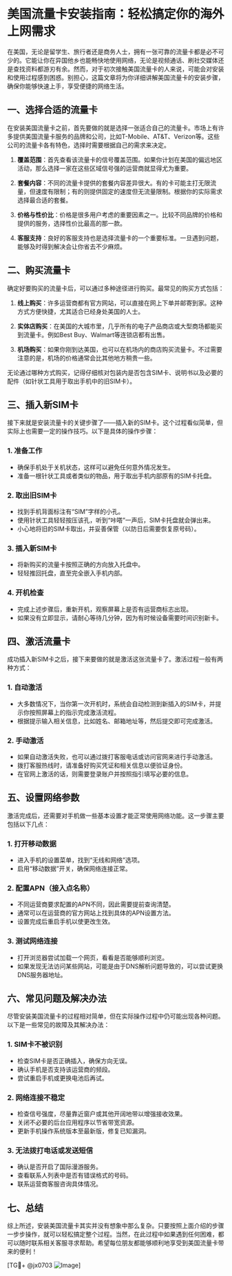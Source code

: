 # 美国流量卡安装指南：轻松搞定你的海外上网需求

在美国，无论是留学生、旅行者还是商务人士，拥有一张可靠的流量卡都是必不可少的。它能让你在异国他乡也能畅快地使用网络，无论是视频通话、刷社交媒体还是查找资料都游刃有余。然而，对于初次接触美国流量卡的人来说，可能会对安装和使用过程感到困惑。别担心，这篇文章将为你详细讲解美国流量卡的安装步骤，确保你能够快速上手，享受便捷的网络生活。

## 一、选择合适的流量卡

在安装美国流量卡之前，首先要做的就是选择一张适合自己的流量卡。市场上有许多提供美国流量卡服务的品牌和公司，比如T-Mobile、AT&T、Verizon等。这些公司的流量卡各有特色，选择时需要根据自己的需求来决定。

1. **覆盖范围**：首先查看该流量卡的信号覆盖范围。如果你计划在美国的偏远地区活动，那么选择一家在这些区域信号强的运营商就显得尤为重要。
   
2. **套餐内容**：不同的流量卡提供的套餐内容差异很大。有的卡可能主打无限流量，但速度有限制；有的则提供固定的速度但无流量限制。根据你的实际需求选择最合适的套餐。

3. **价格与性价比**：价格是很多用户考虑的重要因素之一。比较不同品牌的价格和提供的服务，选择性价比最高的那一款。

4. **客服支持**：良好的客服支持也是选择流量卡的一个重要标准。一旦遇到问题，能够及时得到解决会让你省去不少麻烦。

## 二、购买流量卡

确定好要购买的流量卡后，可以通过多种途径进行购买。最常见的购买方式包括：

1. **线上购买**：许多运营商都有官方网站，可以直接在网上下单并邮寄到家。这种方式方便快捷，尤其适合已经身处美国的人士。

2. **实体店购买**：在美国的大城市里，几乎所有的电子产品商店或大型商场都能买到流量卡。例如Best Buy、Walmart等连锁店都有出售。

3. **机场购买**：如果你刚到达美国，也可以在机场内的商店购买流量卡。不过需要注意的是，机场的价格通常会比其他地方稍贵一些。

无论通过哪种方式购买，记得仔细核对包装内是否包含SIM卡、说明书以及必要的配件（如针状工具用于取出手机中的旧SIM卡）。

## 三、插入新SIM卡

接下来就是安装流量卡的关键步骤了——插入新的SIM卡。这个过程看似简单，但实际上也需要一定的操作技巧。以下是具体的操作步骤：

### 1. 准备工作
   - 确保手机处于关机状态，这样可以避免任何意外情况发生。
   - 准备一根针状工具或者类似的物品，用于取出手机内部原有的SIM卡托盘。

### 2. 取出旧SIM卡
   - 找到手机背面标注有“SIM”字样的小孔。
   - 使用针状工具轻轻按压该孔，听到“咔嗒”一声后，SIM卡托盘就会弹出来。
   - 小心地将旧的SIM卡取出，并妥善保管（以防日后需要恢复原号码）。

### 3. 插入新SIM卡
   - 将新购买的流量卡按照正确的方向放入托盘中。
   - 轻轻推回托盘，直至完全嵌入手机内部。

### 4. 开机检查
   - 完成上述步骤后，重新开机，观察屏幕上是否有运营商标志出现。
   - 如果没有立即显示，请耐心等待几分钟，因为有时候设备需要时间识别新卡。

## 四、激活流量卡

成功插入新SIM卡之后，接下来要做的就是激活这张流量卡了。激活过程一般有两种方式：

### 1. 自动激活
   - 大多数情况下，当你第一次开机时，系统会自动检测到新插入的SIM卡，并提示你按照屏幕上的指示完成激活流程。
   - 根据提示输入相关信息，比如姓名、邮箱地址等，然后提交即可完成激活。

### 2. 手动激活
   - 如果自动激活失败，也可以通过拨打客服电话或访问官网来进行手动激活。
   - 拨打客服热线时，请准备好购买凭证和相关信息以便验证身份。
   - 在官网上激活的话，则需要登录账户并按照指引填写必要的信息。

## 五、设置网络参数

激活完成后，还需要对手机做一些基本设置才能正常使用网络功能。这一步骤主要包括以下几点：

### 1. 打开移动数据
   - 进入手机的设置菜单，找到“无线和网络”选项。
   - 启用“移动数据”开关，确保网络连接正常。

### 2. 配置APN（接入点名称）
   - 不同运营商要求配置的APN不同，因此需要提前查询清楚。
   - 通常可以在运营商的官方网站上找到具体的APN设置方法。
   - 设置完成后重启手机以使更改生效。

### 3. 测试网络连接
   - 打开浏览器尝试加载一个网页，看看是否能够顺利浏览。
   - 如果发现无法访问某些网站，可能是由于DNS解析问题导致的，可以尝试更换DNS服务器地址。

## 六、常见问题及解决办法

尽管安装美国流量卡的过程相对简单，但在实际操作过程中仍可能出现各种问题。以下是一些常见的故障及其解决办法：

### 1. SIM卡不被识别
   - 检查SIM卡是否正确插入，确保方向无误。
   - 确认手机是否支持该运营商的频段。
   - 尝试重启手机或更换电池后再试。

### 2. 网络连接不稳定
   - 检查信号强度，尽量靠近窗户或其他开阔地带以增强接收效果。
   - 关闭不必要的后台应用程序以节省带宽资源。
   - 更新手机操作系统版本至最新版，修复已知漏洞。

### 3. 无法拨打电话或发送短信
   - 确认是否开启了国际漫游服务。
   - 查看联系人列表中是否有错误格式的号码。
   - 联系运营商客服咨询具体情况。

## 七、总结

综上所述，安装美国流量卡其实并没有想象中那么复杂。只要按照上面介绍的步骤一步步操作，就可以轻松搞定整个过程。当然，在此过程中如果遇到任何困难，都可以随时联系相关客服寻求帮助。希望每位朋友都能够顺利地享受到美国流量卡带来的便利！

[TG💪+ @jx0703 ![Image](https://github.com/user-attachments/assets/dbca1d08-cadb-493c-b0ec-ad6f7a83f270)]